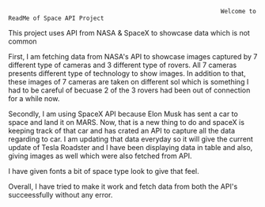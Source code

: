                                                                 Welcome to ReadMe of Space API Project



This project uses API from NASA & SpaceX to showcase data which is not common

First, I am fetching data from NASA's API to showcase images captured by 7 different type of cameras and 3 different type of rovers. All 7 cameras presents different type
of technology to show images. In addition to that, these images of 7 cameras are taken on different sol which is something I had to be careful of becuase 2 of the 3 rovers
had been out of connection for a while now. 

Secondly, I am using SpaceX API because Elon Musk has sent a car to space and land it on MARS. Now, that is a new thing to do and spaceX is keeping track of that car and
has crated an API to capture all the data regarding to car. I am updating that data everyday so it will give the current update of Tesla Roadster and I have been displaying 
data in table and also, giving images as well which were also fetched from API. 

I have given fonts a bit of space type look to give that feel. 

Overall, I have tried to make it work and fetch data from both the API's succeessfully without any error.
